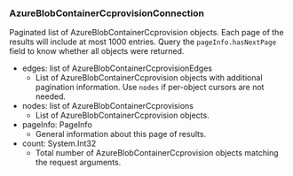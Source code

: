 ### AzureBlobContainerCcprovisionConnection
Paginated list of AzureBlobContainerCcprovision objects. Each page of the results will include at most 1000 entries. Query the `pageInfo.hasNextPage` field to know whether all objects were returned.

- edges: list of AzureBlobContainerCcprovisionEdges
  - List of AzureBlobContainerCcprovision objects with additional pagination information. Use `nodes` if per-object cursors are not needed.
- nodes: list of AzureBlobContainerCcprovisions
  - List of AzureBlobContainerCcprovision objects.
- pageInfo: PageInfo
  - General information about this page of results.
- count: System.Int32
  - Total number of AzureBlobContainerCcprovision objects matching the request arguments.
